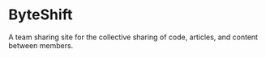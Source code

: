 # ByteShift
A team sharing site for the collective sharing of code, articles, and content between members.
